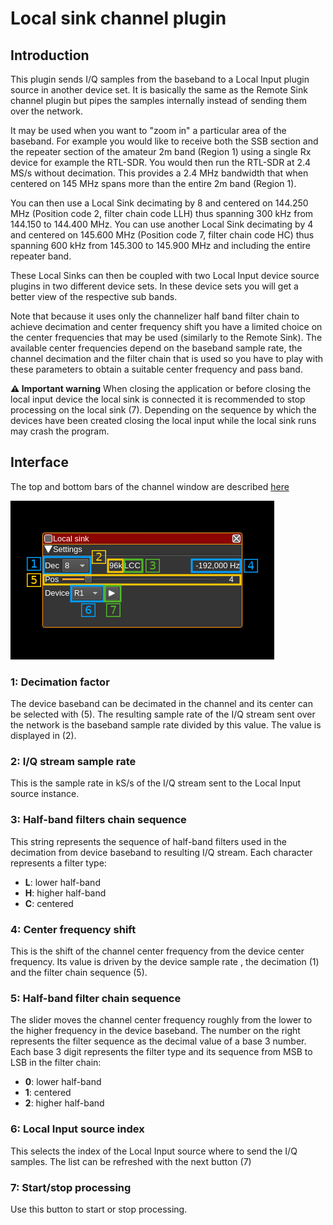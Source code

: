 <h1>Local sink channel plugin</h1>

<h2>Introduction</h2>

This plugin sends I/Q samples from the baseband to a Local Input plugin source in another device set. It is basically the same as the Remote Sink channel plugin but pipes the samples internally instead of sending them over the network.

It may be used when you want to "zoom in" a particular area of the baseband. For example you would like to receive both the SSB section and the repeater section of the amateur 2m band (Region 1) using a single Rx device for example the RTL-SDR. You would then run the RTL-SDR at 2.4 MS/s without decimation. This provides a 2.4 MHz bandwidth that when centered on 145 MHz spans more than the entire 2m band (Region 1).

You can then use a Local Sink decimating by 8 and centered on 144.250 MHz (Position code 2, filter chain code LLH) thus spanning 300 kHz from 144.150 to 144.400 MHz. You can use another Local Sink decimating by 4 and centered on 145.600 MHz (Position code 7, filter chain code HC) thus spanning 600 kHz from 145.300 to 145.900 MHz and including the entire repeater band.

These Local Sinks can then be coupled with two Local Input device source plugins in two different device sets. In these device sets you will get a better view of the respective sub bands.

Note that because it uses only the channelizer half band filter chain to achieve decimation and center frequency shift you have a limited choice on the center frequencies that may be used (similarly to the Remote Sink). The available center frequencies depend on the baseband sample rate, the channel decimation and the filter chain that is used so you have to play with these parameters to obtain a suitable center frequency and pass band.

<b>&#9888; Important warning</b> When closing the application or before closing the local input device the local sink is connected it is recommended to stop processing on the local sink (7). Depending on the sequence by which the devices have been created closing the local input while the local sink runs may crash the program.

<h2>Interface</h2>

The top and bottom bars of the channel window are described [here](../../../sdrgui/channel/readme.md)

![Local sink channel plugin GUI](../../../doc/img/LocalSink.png)

<h3>1: Decimation factor</h3>

The device baseband can be decimated in the channel and its center can be selected with (5). The resulting sample rate of the I/Q stream sent over the network is the baseband sample rate divided by this value. The value is displayed in (2).

<h3>2: I/Q stream sample rate</h3>

This is the sample rate in kS/s of the I/Q stream sent to the Local Input source instance.

<h3>3: Half-band filters chain sequence</h3>

This string represents the sequence of half-band filters used in the decimation from device baseband to resulting I/Q stream. Each character represents a filter type:

  - **L**: lower half-band
  - **H**: higher half-band
  - **C**: centered

<h3>4: Center frequency shift</h3>

This is the shift of the channel center frequency from the device center frequency. Its value is driven by the device sample rate , the decimation (1) and the filter chain sequence (5).

<h3>5: Half-band filter chain sequence</h3>

The slider moves the channel center frequency roughly from the lower to the higher frequency in the device baseband. The number on the right represents the filter sequence as the decimal value of a base 3 number. Each base 3 digit represents the filter type and its sequence from MSB to LSB in the filter chain:

  - **0**: lower half-band
  - **1**: centered
  - **2**: higher half-band

<h3>6: Local Input source index</h2>

This selects the index of the Local Input source where to send the I/Q samples. The list can be refreshed with the next button (7)

<h3>7: Start/stop processing</h2>

Use this button to start or stop processing.
